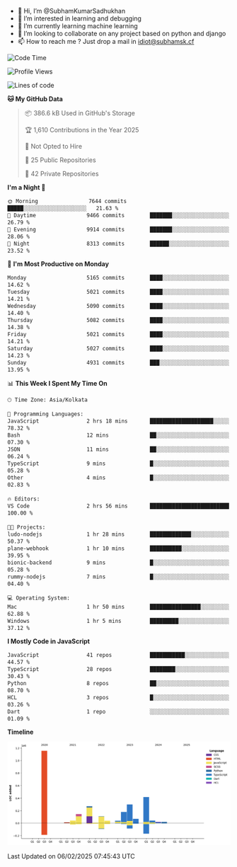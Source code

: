 - 👋 Hi, I’m @SubhamKumarSadhukhan
- 👀 I’m interested in learning and debugging
- 🌱 I’m currently learning machine learning
- 💞️ I’m looking to collaborate on any project based on python and django
- 📫 How to reach me ?
      Just drop a mail in idiot@subhamsk.cf

<!---
SubhamKumarSadhukhan/SubhamKumarSadhukhan is a ✨ special ✨ repository because its `README.md` (this file) appears on your GitHub profile.
You can click the Preview link to take a look at your changes.
--->


<!--START_SECTION:waka-->
![Code Time](http://img.shields.io/badge/Code%20Time-2%2C737%20hrs%2045%20mins-blue)

![Profile Views](http://img.shields.io/badge/Profile%20Views-0-blue)

![Lines of code](https://img.shields.io/badge/From%20Hello%20World%20I%27ve%20Written-2.8%20million%20lines%20of%20code-blue)

**🐱 My GitHub Data** 

> 📦 386.6 kB Used in GitHub's Storage 
 > 
> 🏆 1,610 Contributions in the Year 2025
 > 
> 🚫 Not Opted to Hire
 > 
> 📜 25 Public Repositories 
 > 
> 🔑 42 Private Repositories 
 > 
**I'm a Night 🦉** 

```text
🌞 Morning                7644 commits        █████░░░░░░░░░░░░░░░░░░░░   21.63 % 
🌆 Daytime                9466 commits        ███████░░░░░░░░░░░░░░░░░░   26.79 % 
🌃 Evening                9914 commits        ███████░░░░░░░░░░░░░░░░░░   28.06 % 
🌙 Night                  8313 commits        ██████░░░░░░░░░░░░░░░░░░░   23.52 % 
```
📅 **I'm Most Productive on Monday** 

```text
Monday                   5165 commits        ████░░░░░░░░░░░░░░░░░░░░░   14.62 % 
Tuesday                  5021 commits        ████░░░░░░░░░░░░░░░░░░░░░   14.21 % 
Wednesday                5090 commits        ████░░░░░░░░░░░░░░░░░░░░░   14.40 % 
Thursday                 5082 commits        ████░░░░░░░░░░░░░░░░░░░░░   14.38 % 
Friday                   5021 commits        ████░░░░░░░░░░░░░░░░░░░░░   14.21 % 
Saturday                 5027 commits        ████░░░░░░░░░░░░░░░░░░░░░   14.23 % 
Sunday                   4931 commits        ███░░░░░░░░░░░░░░░░░░░░░░   13.95 % 
```


📊 **This Week I Spent My Time On** 

```text
🕑︎ Time Zone: Asia/Kolkata

💬 Programming Languages: 
JavaScript               2 hrs 18 mins       ████████████████████░░░░░   78.32 % 
Bash                     12 mins             ██░░░░░░░░░░░░░░░░░░░░░░░   07.30 % 
JSON                     11 mins             ██░░░░░░░░░░░░░░░░░░░░░░░   06.24 % 
TypeScript               9 mins              █░░░░░░░░░░░░░░░░░░░░░░░░   05.28 % 
Other                    4 mins              █░░░░░░░░░░░░░░░░░░░░░░░░   02.83 % 

🔥 Editors: 
VS Code                  2 hrs 56 mins       █████████████████████████   100.00 % 

🐱‍💻 Projects: 
ludo-nodejs              1 hr 28 mins        █████████████░░░░░░░░░░░░   50.37 % 
plane-webhook            1 hr 10 mins        ██████████░░░░░░░░░░░░░░░   39.95 % 
bionic-backend           9 mins              █░░░░░░░░░░░░░░░░░░░░░░░░   05.28 % 
rummy-nodejs             7 mins              █░░░░░░░░░░░░░░░░░░░░░░░░   04.40 % 

💻 Operating System: 
Mac                      1 hr 50 mins        ████████████████░░░░░░░░░   62.88 % 
Windows                  1 hr 5 mins         █████████░░░░░░░░░░░░░░░░   37.12 % 
```

**I Mostly Code in JavaScript** 

```text
JavaScript               41 repos            ███████████░░░░░░░░░░░░░░   44.57 % 
TypeScript               28 repos            ████████░░░░░░░░░░░░░░░░░   30.43 % 
Python                   8 repos             ██░░░░░░░░░░░░░░░░░░░░░░░   08.70 % 
HCL                      3 repos             █░░░░░░░░░░░░░░░░░░░░░░░░   03.26 % 
Dart                     1 repo              ░░░░░░░░░░░░░░░░░░░░░░░░░   01.09 % 
```



**Timeline**

![Lines of Code chart](https://raw.githubusercontent.com/SubhamKumarSadhukhan/SubhamKumarSadhukhan/main/assets/bar_graph.png)


 Last Updated on 06/02/2025 07:45:43 UTC
<!--END_SECTION:waka-->
